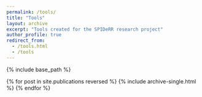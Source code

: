 ```yaml
---
permalink: /tools/
title: "Tools"
layout: archive
excerpt: "Tools created for the SPIDeRR research project"
author_profile: true
redirect_from: 
  - /tools.html
  - /tools
---
```


{% include base_path %}

{% for post in site.publications reversed %} {% include archive-single.html %} {% endfor %}
